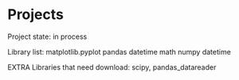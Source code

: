 # Projects
Project state: in process

Library list:
  matplotlib.pyplot
  pandas
  datetime
  math
  numpy
  datetime

EXTRA Libraries that need download: scipy, pandas_datareader
